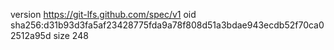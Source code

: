 version https://git-lfs.github.com/spec/v1
oid sha256:d31b93d3fa5af23428775fda9a78f808d51a3bdae943ecdb52f70ca02512a95d
size 248
